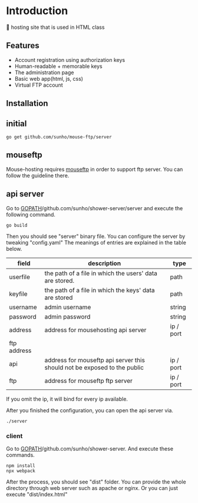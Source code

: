 # Introduction
🐁 hosting site that is used in HTML class

## Features
 - Account registration using authorization keys
 - Human-readable + memorable keys
 - The administration page
 - Basic web app(html, js, css)
 - Virtual FTP account

## Installation

## initial

```
go get github.com/sunho/mouse-ftp/server
```

## mouseftp

Mouse-hosting requires [mouseftp](https://github.com/sunho/mouse-ftp) in order to support ftp server. You can follow the guideline there.

## api server

Go to [GOPATH](https://github.com/golang/go/wiki/GOPATH)/github.com/sunho/shower-server/server and execute the following command.

```
go build
```

Then you should see "server" binary file. You can configure the server by tweaking "config.yaml" The meanings of entries are explained in the table below.

| field | description | type |
| --- | --- | --- |
| userfile | the path of a file in which the users' data are stored. | path |
| keyfile | the path of a file in which the keys' data are stored | path |
| username | admin username | string |
| password | admin password | string |
| address | address for mousehosting api server | ip / port |
| ftp address |  |   |
| api | address for mouseftp api server this should not be exposed to the public | ip / port |
| ftp | address for mouseftp ftp server | ip / port |

If you omit the ip, it will bind for every ip available.

After you finished the configuration, you can open the api server via.

```
./server
```

### client

Go to [GOPATH](https://github.com/golang/go/wiki/GOPATH)/github.com/sunho/shower-server. And execute these commands.

```
npm install
npx webpack
```

After the process, you should see "dist" folder. You can provide the whole directory through web server such as apache or nginx. Or you can just execute "dist/index.html"
